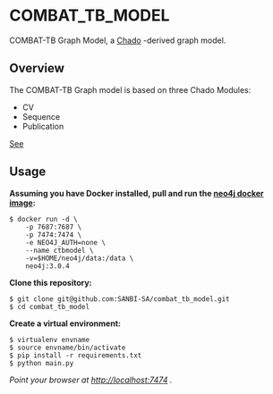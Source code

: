 # COMBAT_TB_MODEL

COMBAT-TB Graph Model, a [Chado](https://github.com/GMOD/Chado) -derived graph model.

## Overview

The COMBAT-TB Graph model is based on three Chado Modules:

* CV
* Sequence
* Publication

[See](docs/chado_graph_model_draft.jpg)

## Usage

**Assuming you have Docker installed, pull and run the [neo4j docker image](https://hub.docker.com/_/neo4j/):**

```
$ docker run -d \
    -p 7687:7687 \
    -p 7474:7474 \
    -e NEO4J_AUTH=none \
    --name ctbmodel \
    -v=$HOME/neo4j/data:/data \
    neo4j:3.0.4
```

**Clone this repository:**

```
$ git clone git@github.com:SANBI-SA/combat_tb_model.git
$ cd combat_tb_model
```

**Create a virtual environment:**

```
$ virtualenv envname
$ source envname/bin/activate
$ pip install -r requirements.txt
$ python main.py
```

*Point your browser at [http://localhost:7474](http://localhost:7474) .*


